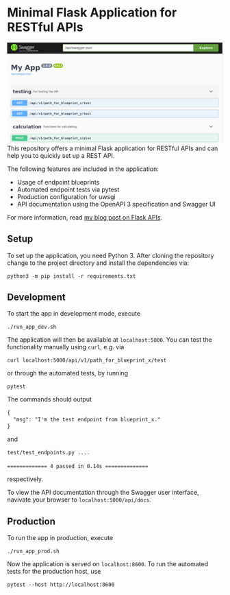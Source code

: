 # Minimal Flask Application for RESTful APIs
![Swagger UI API documentation](swagger_ui.png)
This repository offers a minimal Flask application for RESTful APIs and can help you to quickly set up a REST API.

The following features are included in the application:

* Usage of endpoint blueprints
* Automated endpoint tests via pytest
* Production configuration for uwsgi
* API documentation using the OpenAPI 3 specification and Swagger UI

For more information, read [my blog post on Flask APIs](https://www.datascienceblog.net/post/programming/flask-api-development/).

## Setup

To set up the application, you need Python 3. After cloning the repository change to the project directory and install the dependencies via:

```
python3 -m pip install -r requirements.txt
```

## Development

To start the app in development mode, execute

```
./run_app_dev.sh
```

The application will then be available at `localhost:5000`. You can test the functionality manually using `curl`, e.g. via

```
curl localhost:5000/api/v1/path_for_blueprint_x/test
```

or through the automated tests, by running

```
pytest
```

The commands should output
```
{
  "msg": "I'm the test endpoint from blueprint_x."
}
```

and 

```
test/test_endpoints.py ....

============= 4 passed in 0.14s ==============
```

respectively.

To view the API documentation through the Swagger user interface, navivate your browser to `localhost:5000/api/docs`. 

## Production

To run the app in production, execute
```
./run_app_prod.sh
```

Now the application is served on `localhost:8600`. To run the automated tests for the production host, use

```
pytest --host http://localhost:8600
```

